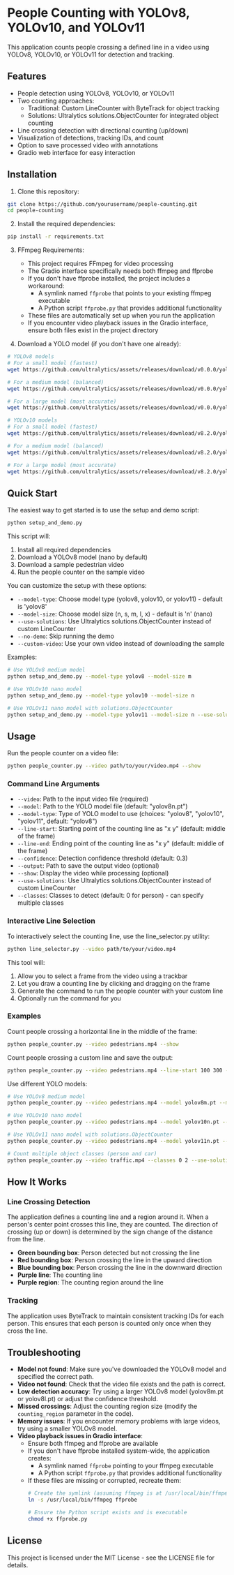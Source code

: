 # People Counting with YOLOv8, YOLOv10, and YOLOv11

This application counts people crossing a defined line in a video using YOLOv8, YOLOv10, or YOLOv11 for detection and tracking.

## Features

- People detection using YOLOv8, YOLOv10, or YOLOv11
- Two counting approaches:
  - Traditional: Custom LineCounter with ByteTrack for object tracking
  - Solutions: Ultralytics solutions.ObjectCounter for integrated object counting
- Line crossing detection with directional counting (up/down)
- Visualization of detections, tracking IDs, and count
- Option to save processed video with annotations
- Gradio web interface for easy interaction

## Installation

1. Clone this repository:
```bash
git clone https://github.com/yourusername/people-counting.git
cd people-counting
```

2. Install the required dependencies:
```bash
pip install -r requirements.txt
```

3. FFmpeg Requirements:
   - This project requires FFmpeg for video processing
   - The Gradio interface specifically needs both ffmpeg and ffprobe
   - If you don't have ffprobe installed, the project includes a workaround:
     - A symlink named `ffprobe` that points to your existing ffmpeg executable
     - A Python script `ffprobe.py` that provides additional functionality
   - These files are automatically set up when you run the application
   - If you encounter video playback issues in the Gradio interface, ensure both files exist in the project directory

4. Download a YOLO model (if you don't have one already):
```bash
# YOLOv8 models
# For a small model (fastest)
wget https://github.com/ultralytics/assets/releases/download/v0.0.0/yolov8n.pt

# For a medium model (balanced)
wget https://github.com/ultralytics/assets/releases/download/v0.0.0/yolov8m.pt

# For a large model (most accurate)
wget https://github.com/ultralytics/assets/releases/download/v0.0.0/yolov8l.pt

# YOLOv10 models
# For a small model (fastest)
wget https://github.com/ultralytics/assets/releases/download/v8.2.0/yolov10n.pt

# For a medium model (balanced)
wget https://github.com/ultralytics/assets/releases/download/v8.2.0/yolov10m.pt

# For a large model (most accurate)
wget https://github.com/ultralytics/assets/releases/download/v8.2.0/yolov10l.pt
```

## Quick Start

The easiest way to get started is to use the setup and demo script:

```bash
python setup_and_demo.py
```

This script will:
1. Install all required dependencies
2. Download a YOLOv8 model (nano by default)
3. Download a sample pedestrian video
4. Run the people counter on the sample video

You can customize the setup with these options:
- `--model-type`: Choose model type (yolov8, yolov10, or yolov11) - default is 'yolov8'
- `--model-size`: Choose model size (n, s, m, l, x) - default is 'n' (nano)
- `--use-solutions`: Use Ultralytics solutions.ObjectCounter instead of custom LineCounter
- `--no-demo`: Skip running the demo
- `--custom-video`: Use your own video instead of downloading the sample

Examples:
```bash
# Use YOLOv8 medium model
python setup_and_demo.py --model-type yolov8 --model-size m

# Use YOLOv10 nano model
python setup_and_demo.py --model-type yolov10 --model-size n

# Use YOLOv11 nano model with solutions.ObjectCounter
python setup_and_demo.py --model-type yolov11 --model-size n --use-solutions
```

## Usage

Run the people counter on a video file:

```bash
python people_counter.py --video path/to/your/video.mp4 --show
```

### Command Line Arguments

- `--video`: Path to the input video file (required)
- `--model`: Path to the YOLO model file (default: "yolov8n.pt")
- `--model-type`: Type of YOLO model to use (choices: "yolov8", "yolov10", "yolov11", default: "yolov8")
- `--line-start`: Starting point of the counting line as "x y" (default: middle of the frame)
- `--line-end`: Ending point of the counting line as "x y" (default: middle of the frame)
- `--confidence`: Detection confidence threshold (default: 0.3)
- `--output`: Path to save the output video (optional)
- `--show`: Display the video while processing (optional)
- `--use-solutions`: Use Ultralytics solutions.ObjectCounter instead of custom LineCounter
- `--classes`: Classes to detect (default: 0 for person) - can specify multiple classes

### Interactive Line Selection

To interactively select the counting line, use the line_selector.py utility:

```bash
python line_selector.py --video path/to/your/video.mp4
```

This tool will:
1. Allow you to select a frame from the video using a trackbar
2. Let you draw a counting line by clicking and dragging on the frame
3. Generate the command to run the people counter with your custom line
4. Optionally run the command for you

### Examples

Count people crossing a horizontal line in the middle of the frame:
```bash
python people_counter.py --video pedestrians.mp4 --show
```

Count people crossing a custom line and save the output:
```bash
python people_counter.py --video pedestrians.mp4 --line-start 100 300 --line-end 500 300 --output result.mp4 --show
```

Use different YOLO models:
```bash
# Use YOLOv8 medium model
python people_counter.py --video pedestrians.mp4 --model yolov8m.pt --model-type yolov8 --show

# Use YOLOv10 nano model
python people_counter.py --video pedestrians.mp4 --model yolov10n.pt --model-type yolov10 --show

# Use YOLOv11 nano model with solutions.ObjectCounter
python people_counter.py --video pedestrians.mp4 --model yolov11n.pt --model-type yolov11 --use-solutions --show

# Count multiple object classes (person and car)
python people_counter.py --video traffic.mp4 --classes 0 2 --use-solutions --show
```

## How It Works

### Line Crossing Detection

The application defines a counting line and a region around it. When a person's center point crosses this line, they are counted. The direction of crossing (up or down) is determined by the sign change of the distance from the line.

- **Green bounding box**: Person detected but not crossing the line
- **Red bounding box**: Person crossing the line in the upward direction
- **Blue bounding box**: Person crossing the line in the downward direction
- **Purple line**: The counting line
- **Purple region**: The counting region around the line

### Tracking

The application uses ByteTrack to maintain consistent tracking IDs for each person. This ensures that each person is counted only once when they cross the line.

## Troubleshooting

- **Model not found**: Make sure you've downloaded the YOLOv8 model and specified the correct path.
- **Video not found**: Check that the video file exists and the path is correct.
- **Low detection accuracy**: Try using a larger YOLOv8 model (yolov8m.pt or yolov8l.pt) or adjust the confidence threshold.
- **Missed crossings**: Adjust the counting region size (modify the `counting_region` parameter in the code).
- **Memory issues**: If you encounter memory problems with large videos, try using a smaller YOLOv8 model.
- **Video playback issues in Gradio interface**: 
  - Ensure both ffmpeg and ffprobe are available
  - If you don't have ffprobe installed system-wide, the application creates:
    - A symlink named `ffprobe` pointing to your ffmpeg executable
    - A Python script `ffprobe.py` that provides additional functionality
  - If these files are missing or corrupted, recreate them:
    ```bash
    # Create the symlink (assuming ffmpeg is at /usr/local/bin/ffmpeg)
    ln -s /usr/local/bin/ffmpeg ffprobe
    
    # Ensure the Python script exists and is executable
    chmod +x ffprobe.py
    ```

## License

This project is licensed under the MIT License - see the LICENSE file for details.
